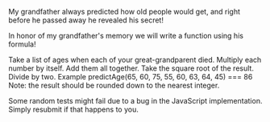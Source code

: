 My grandfather always predicted how old people would get, and right before he passed away he revealed his secret!

In honor of my grandfather's memory we will write a function using his formula!

Take a list of ages when each of your great-grandparent died.
Multiply each number by itself.
Add them all together.
Take the square root of the result.
Divide by two.
Example
predictAge(65, 60, 75, 55, 60, 63, 64, 45) === 86
Note: the result should be rounded down to the nearest integer.

Some random tests might fail due to a bug in the JavaScript implementation. Simply resubmit if that happens to you.